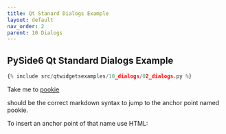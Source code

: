 ```yaml
---
title: Qt Stanard Dialogs Example
layout: default
nav_order: 2
parent: 10 Dialogs
---
```


## PySide6 Qt Standard Dialogs Example

```python
{% include src/qtwidgetsexamples/10_dialogs/02_dialogs.py %}
```


Take me to [pookie](#pookie)

should be the correct markdown syntax to jump to the anchor point named pookie.

To insert an anchor point of that name use HTML:

<a name="pookie"></a>



